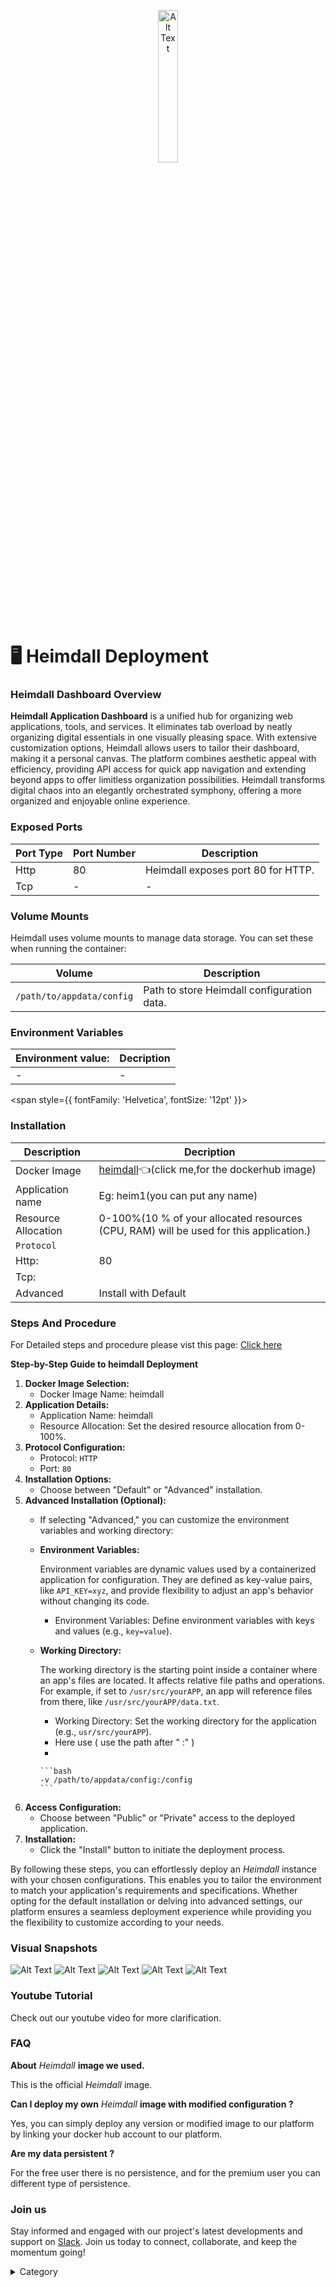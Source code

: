 <p align="center">
  <img src="/img/ddf.jpg" alt="Alt Text" width="25%"/>
</p> 
<span style={{ fontFamily: 'Georgia', fontSize: '12pt' }}>

# 🖥 Heimdall Deployment

### Heimdall Dashboard Overview

**Heimdall Application Dashboard** is a unified hub for organizing web applications, tools, and services. It eliminates tab overload by neatly organizing digital essentials in one visually pleasing space. With extensive customization options, Heimdall allows users to tailor their dashboard, making it a personal canvas. The platform combines aesthetic appeal with efficiency, providing API access for quick app navigation and extending beyond apps to offer limitless organization possibilities. Heimdall transforms digital chaos into an elegantly orchestrated symphony, offering a more organized and enjoyable online experience.

### Exposed Ports

| Port Type | Port Number | Description                          |
| --------- | ----------- | ------------------------------------ |
| Http      | 80          | Heimdall exposes port 80 for HTTP.   |
| Tcp       | -           | -             |

### Volume Mounts

Heimdall uses volume mounts to manage data storage. You can set these when running the container:

| Volume                       | Description                                 |
| ---------------------------- | ------------------------------------------- |
| `/path/to/appdata/config`    | Path to store Heimdall configuration data.  |


### Environment Variables


|   **Environment value:**          | Decription                                                                                                               | 
| --------------------- | ------                                                                                                                   | 
|-       |  -                              |

</span>


<span style={{ fontFamily: 'Helvetica', fontSize: '12pt' }}>

### Installation


|  Description          | Decription                                                                                                               | 
| --------------------- | ------                                                                                                                   | 
| Docker Image          |  [heimdall](https://hub.docker.com/r/linuxserver/heimdall)👈(click me,for the dockerhub image)                                   |
| Application name      |  Eg: heim1(you can put any name)                                                                                        | 
| Resource Allocation   |  0-100%(10 % of your allocated resources (CPU, RAM) will be used for this application.)                                  | 
| `Protocol`            |                                                                                                                          | 
|  Http:                |  80                                                                                                                      |
|  Tcp:                 |                                                                                                                          | 
|    Advanced           |    Install with Default                                                                                                  |
                                                                     

### Steps And Procedure

For Detailed steps and procedure please vist this page: [Click here](https://techscaleinfinite.github.io/introduction/cloud-float/Steps%20and%20procedure)





**Step-by-Step Guide to heimdall Deployment**

1. **Docker Image Selection:**
   * Docker Image Name: heimdall
2. **Application Details:**
   * Application Name: heimdall
   * Resource Allocation: Set the desired resource allocation from 0-100%.
3. **Protocol Configuration:**
   * Protocol: `HTTP`
   * Port: `80`
4. **Installation Options:**
   * Choose between "Default" or "Advanced" installation.
5. **Advanced Installation (Optional):**
   * If selecting "Advanced," you can customize the environment variables and working directory:
   *   **Environment Variables:**

       Environment variables are dynamic values used by a containerized application for configuration. They are defined as key-value pairs, like `API_KEY=xyz`, and provide flexibility to adjust an app's behavior without changing its code.

       * Environment Variables: Define environment variables with keys and values (e.g., `key=value`).
   *   **Working Directory:**

       The working directory is the starting point inside a container where an app's files are located. It affects relative file paths and operations. For example, if set to `/usr/src/yourAPP`, an app will reference files from there, like `/usr/src/yourAPP/data.txt`.

       * Working Directory: Set the working directory for the application (e.g., `usr/src/yourAPP`).
       * Here use ( use the path after   " :"  )
       *

           ```bash
           -v /path/to/appdata/config:/config
           ```
6. **Access Configuration:**
   * Choose between "Public" or "Private" access to the deployed application.
7. **Installation:**
   * Click the "Install" button to initiate the deployment process.

By following these steps, you can effortlessly deploy an _Heimdall_ instance with your chosen configurations. This enables you to tailor the environment to match your application's requirements and specifications. Whether opting for the default installation or delving into advanced settings, our platform ensures a seamless deployment experience while providing you the flexibility to customize according to your needs.

### Visual Snapshots


![Alt Text](/img/bfl5.jpg)
![Alt Text](/img/fmgm4.jpg)
![Alt Text](/img/dmm4.jpg)
![Alt Text](/img/grr.jpg)
![Alt Text](/img/ejf.jpg)




### Youtube Tutorial&#x20;

Check out our youtube video for more clarification.



### FAQ

**About** _Heimdall_ **image we used.**

This is the official _Heimdall_ image.

**Can I deploy my own** _Heimdall_ **image with modified configuration ?**

Yes, you can simply deploy any version or modified image to our platform by linking your docker hub account to our platform.

**Are my data persistent ?**

For the free user there is no persistence, and for the premium user you can different type of persistence.

### Join us

Stay informed and engaged with our project's latest developments and support on [Slack](https://app.slack.com/client/T04QS32JX6E/C04QKEWE146). Join us today to connect, collaborate, and keep the momentum going!&#x20;

<details>

<summary>Category</summary>

Kubernetes, cloud computing, DevOps, cloud services, hosting platform, container orchestration, cloud infrastructure, cloud deployment, cloud management, cloud technology, cloud solutions, heimdall

</details>

</span>


